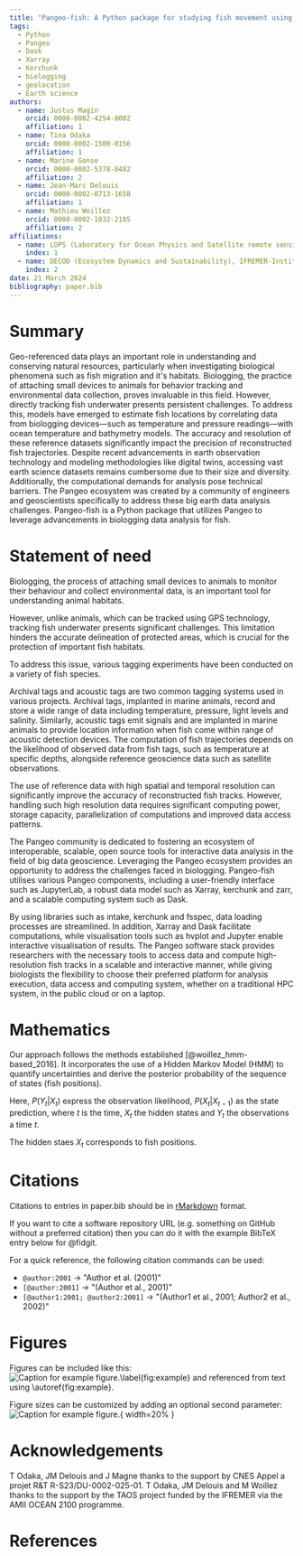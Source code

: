 ```yaml
---
title: "Pangeo-fish: A Python package for studying fish movement using bio-logging and earth science data"
tags:
  - Python
  - Pangeo
  - Dask
  - Xarray
  - Kerchunk
  - biologging
  - geolocation
  - Earth science
authors:
  - name: Justus Magin
    orcid: 0000-0002-4254-8002
    affiliation: 1
  - name: Tina Odaka
    orcid: 0000-0002-1500-0156
    affiliation: 1
  - name: Marine Gonse
    orcid: 0000-0002-5378-8482
    affiliation: 2
  - name: Jean-Marc Delouis
    orcid: 0000-0002-0713-1658
    affiliation: 1
  - name: Mathieu Woillez
    orcid: 0000-0002-1032-2105
    affiliation: 2
affiliations:
  - name: LOPS (Laboratory for Ocean Physics and Satellite remote sensing) UMR 6523, Univ Brest-Ifremer-CNRS-IRD, Plouzané, France
    index: 1
  - name: DECOD (Ecosystem Dynamics and Sustainability), IFREMER-Institut Agro-INRAE, Plouzané, France
    index: 2
date: 21 March 2024
bibliography: paper.bib
---
```


# Summary
Geo-referenced data plays an important role in understanding and conserving natural resources, particularly when investigating biological phenomena such as fish migration and it's habitats. Biologging, the practice of attaching small devices to animals for behavior tracking and environmental data collection, proves invaluable in this field. However, directly tracking fish underwater presents persistent challenges. To address this, models have emerged to estimate fish locations by correlating data from biologging devices—such as temperature and pressure readings—with ocean temperature and bathymetry models. The accuracy and resolution of these reference datasets significantly impact the precision of reconstructed fish trajectories. Despite recent advancements in earth observation technology and modeling methodologies like digital twins, accessing vast earth science datasets remains cumbersome due to their size and diversity. Additionally, the computational demands for analysis pose technical barriers. The Pangeo ecosystem was created by a community of engineers and geoscientists specifically to address these big earth data analysis challenges. Pangeo-fish is a Python package that utilizes Pangeo to leverage advancements in biologging data analysis for fish.


# Statement of need

Biologging, the process of attaching small devices to animals to monitor their behaviour and collect environmental data, is an important tool for understanding animal habitats.

However, unlike animals, which can be tracked using GPS technology, tracking fish underwater presents significant challenges. This limitation hinders the accurate delineation of protected areas, which is crucial for the protection of important fish habitats.

To address this issue, various tagging experiments have been conducted on a variety of fish species.

Archival tags and acoustic tags are two common tagging systems used in various projects. Archival tags, implanted in marine animals, record and store a wide range of data including temperature, pressure, light levels and salinity. Similarly, acoustic tags emit signals and are implanted in marine animals to provide location information when fish come within range of acoustic detection devices.
The computation of fish trajectories depends on the likelihood of observed data from fish tags, such as temperature at specific depths, alongside reference geoscience data such as satellite observations.

The use of reference data with high spatial and temporal resolution can significantly improve the accuracy of reconstructed fish tracks. However, handling such high resolution data requires significant computing power, storage capacity, parallelization of computations and improved data access patterns.

The Pangeo community is dedicated to fostering an ecosystem of interoperable, scalable, open source tools for interactive data analysis in the field of big data geoscience. Leveraging the Pangeo ecosystem provides an opportunity to address the challenges faced in biologging. Pangeo-fish utilises various Pangeo components, including a user-friendly interface such as JupyterLab, a robust data model such as Xarray, kerchunk and zarr, and a scalable computing system such as Dask.

By using libraries such as intake, kerchunk and fsspec, data loading processes are streamlined. In addition, Xarray and Dask facilitate computations, while visualisation tools such as hvplot and Jupyter enable interactive visualisation of results. The Pangeo software stack provides researchers with the necessary tools to access data and compute high-resolution fish tracks in a scalable and interactive manner, while giving biologists the flexibility to choose their preferred platform for analysis execution, data access and computing system, whether on a traditional HPC system, in the public cloud or on a laptop.

# Mathematics


Our approach follows the methods established [@woillez_hmm-based_2016].  It incorporates the use of a Hidden Markov Model (HMM) to quantify uncertainties and derive the posterior probability of the sequence of states (fish positions). 

Here, $P(Y_t|X_t)$ express the observation likelihood, $P(X_t|X_{t-1})$ as the state prediction, where $t$ is the time, $X_t$ the hidden states  and $Y_t$ the observations a time $t$.

The hidden staes $X_t$ corresponds to fish positions.  



# Citations

Citations to entries in paper.bib should be in
[rMarkdown](http://rmarkdown.rstudio.com/authoring_bibliographies_and_citations.html)
format.

If you want to cite a software repository URL (e.g. something on GitHub without a preferred
citation) then you can do it with the example BibTeX entry below for @fidgit.

For a quick reference, the following citation commands can be used:

- `@author:2001` -> "Author et al. (2001)"
- `[@author:2001]` -> "(Author et al., 2001)"
- `[@author1:2001; @author2:2001]` -> "(Author1 et al., 2001; Author2 et al., 2002)"

# Figures

Figures can be included like this:
![Caption for example figure.\label{fig:example}](figure.png)
and referenced from text using \autoref{fig:example}.

Figure sizes can be customized by adding an optional second parameter:
![Caption for example figure.](figure.png){ width=20% }

# Acknowledgements

T Odaka, JM Delouis and J Magne thanks to the support by CNES Appel a projet R&T R-S23/DU-0002-025-01. 
T Odaka, JM Delouis and M Woillez thanks to the support by the TAOS project funded by the IFREMER via the AMII OCEAN 2100 programme. 

# References


